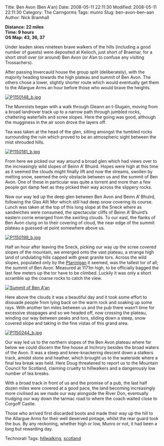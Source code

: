 Title: Ben Avon (Ben A'an)
Date: 2008-05-11 22:11:30
Modified: 2008-05-11 22:11:30
Category: The Cairngorms
Tags: munro
Slug: ben-avon-ben-aan
Author: Nick Bramhall

**Distance: 22 miles  
Time: 9 hours  
OS Map: 43, 36, 37**

Under leaden skies nineteen brave walkers of the hills (including a good number of guests) were deposited at Keiloch, just short of Braemar, for a short stroll over (or around) Ben Avon (or A’an to confuse any visiting Trossachers).

After passing Invercauld house the group split (deliberately), with the majority heading towards the high plateau and summit of Ben Avon. The others chose a lower, slightly shorter route which would eventually get them to the Allargue Arms an hour before those who would brave the heights.

<!--more-->

[![P1150148_b.jpg](http://farm3.static.flickr.com/2014/2487299852_8b37f26f9f_b.jpg)](http://www.flickr.com/photos/53725815@N00/2487299852)



The Munroists began with a walk through Gleann an t-Slugain, moving from a broad landrover track up to a narrow path through jumbled rocks, chattering waterfalls and scree slopes. Here the going was good, although the mugginess in the air soon drove the layers off.

Tea was taken at the head of the glen, sitting amongst the tumbled rocks surrounding the ruin which proved to be an atmospheric sight between the mist shrouded hills.



[![P1150181_b.jpg](http://farm4.static.flickr.com/3225/2487366216_136c064529_b.jpg)](http://www.flickr.com/photos/53725815@N00/2487366216)



From here we picked our way around a broad glen which had views over to the increasingly wild slopes of Beinn A’ Bhuird. Hopes were high at this time as it seemed the clouds might finally lift and now the streams, swollen by melting snow, seemed the only obstacle between us and the summit of Ben Avon. One of these in particular was quite a torrent and more than a few people got damp feet as they picked their way across the slippery rocks.

Now our way led up the deep glen between Ben Avon and Beinn A’ Bhuird, following the Glas Allt Mor which still had deep snow covering its course. Lunch was taken at the top of this long slope at the Sneck where as sandwiches were consumed, the spectacular cliffs of Beinn A’ Bhuird’s eastern corrie emerged from the swirling clouds. To our east, the flanks of Ben Avon clung on to their covering of cloud, the near edge of the summit plateau a guessed-at point somewhere above us.



[![P1150199_b.jpg](http://farm4.static.flickr.com/3268/2486589177_bbb5e96e19_b.jpg)](http://www.flickr.com/photos/53725815@N00/2486589177)



Half an hour after leaving the Sneck, picking our way up the scree covered slopes of the mountain, we emerged onto the vast plateau, a strange high land of undulating hills capped with great granite tors. Across the wild slopes, populated only by the [Ptarmigan](http://www.flickr.com/photos/black_friction/2486608279/) it seemed, was the tallest tor of all; the summit of Ben Avon. Measured at 1171m high, to be officially bagged the last few meters up the tor have to be climbed. Luckily it was only a short scramble up the coarse rocks to catch the view.



[![Summit of Ben A'an](http://farm4.static.flickr.com/3136/2485968336_607d87149c_b.jpg)](http://www.flickr.com/photos/53725815@N00/2485968336)



Here above the clouds it was a beautiful day and it took some effort to dissuade people from lying back on the warm rock and soaking up some rays. With another ten miles between us and the pub there wasn’t time for excessive stoppages and so we headed off, now crossing the plateau, winding our way between peaks and tors, sliding down a steep, snow covered slope and taking in the fine vistas of this grand area.



[![P1150244_b.jpg](http://farm4.static.flickr.com/3090/2487517630_dd4f373305_b.jpg)](http://www.flickr.com/photos/53725815@N00/2487517630)



Our way led us to the northern slopes of the Ben Avon plateau where far below we could discern the fine house at Inchrory besides the broad waters of the Avon. It was a steep and knee-knackering descent down a stalkers track, amidst stone and heather, which brought us to the waterside where a final tea break was held. Here Doug threatened to report us to the Mountain Council for Scotland, claiming cruelty to hillwalkers and a dangerously low number of tea breaks.

With a broad track in front of us and the promise of a pub, the last half dozen miles were covered at a good pace, the land becoming increasingly more civilised as we made our way alongside the River Don, eventually trudging our way down the tarmac road to where the coach waited close to Corgoff Castle.

Those who arrived first discarded boots and made their way up the hill to the Allargue Arms for their well deserved pintage, whilst the rear guard took the bus. By any reckoning, whether high or low, Munro or not, it had been a long but rewarding day.




Technorati Tags:
[hillwalking](http://technorati.com/tag/hillwalking), [scotland](http://technorati.com/tag/scotland)




